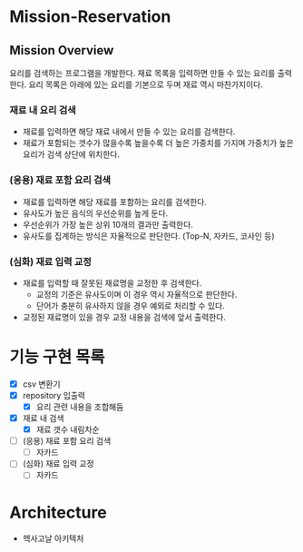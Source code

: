 # Mission-Reservation

## Mission Overview

요리를 검색하는 프로그램을 개발한다. 재료 목록을 입력하면 만들 수 있는 요리를 출력한다. 요리 목록은 아래에 있는 요리를 기본으로 두며 재료 역시 마찬가지이다.

### 재료 내 요리 검색

- 재료를 입력하면 해당 재료 내에서 만들 수 있는 요리를 검색한다.
- 재료가 포함되는 갯수가 많을수록 높을수록 더 높은 가중치를 가지며 가중치가 높은 요리가 검색 상단에 위치한다.

### (응용) 재료 포함 요리 검색

- 재료를 입력하면 해당 재료를 포함하는 요리를 검색한다.
- 유사도가 높은 음식의 우선순위를 높게 둔다.
- 우선순위가 가장 높은 상위 10개의 결과만 출력한다.
- 유사도를 집계하는 방식은 자율적으로 판단한다. (Top-N, 자카드, 코사인 등)

### (심화) 재료 입력 교정

- 재료를 입력할 때 잘못된 재료명을 교정한 후 검색한다.
    - 교정의 기준은 유사도이며 이 경우 역시 자율적으로 판단한다.
    - 단어가 충분히 유사하지 않을 경우 예외로 처리할 수 있다.
- 교정된 재료명이 있을 경우 교정 내용을 검색에 앞서 출력한다.

# 기능 구현 목록

- [x] csv 변환기
- [x] repository 입출력
  - [x] 요리 관련 내용을 조합해둠
- [x] 재료 내 검색
  - [x] 재료 갯수 내림차순
- [ ] (응용) 재료 포함 요리 검색
  - [ ] 자카드
- [ ] (심화) 재료 입력 교정
  - [ ] 자카드

# Architecture

- 헥사고날 아키텍처